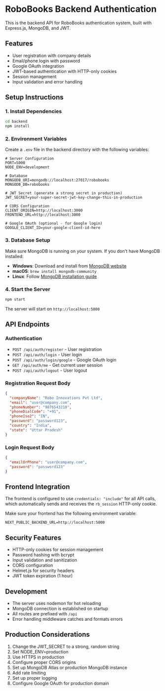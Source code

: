 # RoboBooks Backend Authentication

This is the backend API for RoboBooks authentication system, built with Express.js, MongoDB, and JWT.

## Features

- User registration with company details
- Email/phone login with password
- Google OAuth integration
- JWT-based authentication with HTTP-only cookies
- Session management
- Input validation and error handling

## Setup Instructions

### 1. Install Dependencies

```bash
cd backend
npm install
```

### 2. Environment Variables

Create a `.env` file in the backend directory with the following variables:

```env
# Server Configuration
PORT=5000
NODE_ENV=development

# Database
MONGODB_URI=mongodb://localhost:27017/robobooks
MONGODB_DB=robobooks

# JWT Secret (generate a strong secret in production)
JWT_SECRET=your-super-secret-jwt-key-change-this-in-production

# CORS Configuration
CLIENT_ORIGIN=http://localhost:3000
FRONTEND_URL=http://localhost:3000

# Google OAuth (optional - for Google login)
GOOGLE_CLIENT_ID=your-google-client-id-here
```

### 3. Database Setup

Make sure MongoDB is running on your system. If you don't have MongoDB installed:

- **Windows**: Download and install from [MongoDB website](https://www.mongodb.com/try/download/community)
- **macOS**: `brew install mongodb-community`
- **Linux**: Follow [MongoDB installation guide](https://docs.mongodb.com/manual/installation/)

### 4. Start the Server

```bash
npm start
```

The server will start on `http://localhost:5000`

## API Endpoints

### Authentication

- `POST /api/auth/register` - User registration
- `POST /api/auth/login` - User login
- `POST /api/auth/login/google` - Google OAuth login
- `GET /api/auth/me` - Get current user session
- `POST /api/auth/logout` - User logout

### Registration Request Body

```json
{
  "companyName": "Robo Innovations Pvt Ltd",
  "email": "user@company.com",
  "phoneNumber": "9876543210",
  "phoneDialCode": "+91",
  "phoneIso2": "IN",
  "password": "password123",
  "country": "India",
  "state": "Uttar Pradesh"
}
```

### Login Request Body

```json
{
  "emailOrPhone": "user@company.com",
  "password": "password123"
}
```

## Frontend Integration

The frontend is configured to use `credentials: "include"` for all API calls, which automatically sends and receives the `rb_session` HTTP-only cookie.

Make sure your frontend has the following environment variable:

```env
NEXT_PUBLIC_BACKEND_URL=http://localhost:5000
```

## Security Features

- HTTP-only cookies for session management
- Password hashing with bcrypt
- Input validation and sanitization
- CORS configuration
- Helmet.js for security headers
- JWT token expiration (1 hour)

## Development

- The server uses nodemon for hot reloading
- MongoDB connection is established on startup
- All routes are prefixed with `/api`
- Error handling middleware catches and formats errors

## Production Considerations

1. Change the JWT_SECRET to a strong, random string
2. Set NODE_ENV=production
3. Use HTTPS in production
4. Configure proper CORS origins
5. Set up MongoDB Atlas or production MongoDB instance
6. Add rate limiting
7. Set up proper logging
8. Configure Google OAuth for production domain 